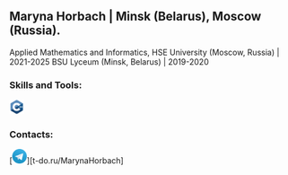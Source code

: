 ## Maryna Horbach | Minsk (Belarus), Moscow (Russia).

 Applied Mathematics and Informatics, HSE University (Moscow, Russia) | 2021-2025
 BSU Lyceum (Minsk, Belarus) | 2019-2020


### Skills and Tools:

<img align="leaft" alt="C++" width="26px" src="https://raw.githubusercontent.com/github/explore/180320cffc25f4ed1bbdfd33d4db3a66eeeeb358/topics/cpp/cpp.png"/>

<br />

### Contacts:

[<img align="leaft" alt="Telegram" width="26px" src="https://raw.githubusercontent.com/github/explore/80688e429a7d4ef2fca1e82350fe8e3517d3494d/topics/telegram/telegram.png"/>][t-do.ru/MarynaHorbach]
